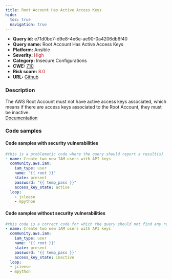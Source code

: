```yaml
---
title: Root Account Has Active Access Keys
hide:
  toc: true
  navigation: true
---
```


<style>
  .highlight .hll {
    background-color: #ff171742;
  }
  .md-content {
    max-width: 1100px;
    margin: 0 auto;
  }
</style>

-   **Query id:** e71d0bc7-d9e8-4e6e-ae90-0a4206db6f40
-   **Query name:** Root Account Has Active Access Keys
-   **Platform:** Ansible
-   **Severity:** <span style="color:#bb2124">High</span>
-   **Category:** Insecure Configurations
-   **CWE:** <a href="https://cwe.mitre.org/data/definitions/710.html" onclick="newWindowOpenerSafe(event, 'https://cwe.mitre.org/data/definitions/710.html')">710</a>
-   **Risk score:** <span style="color:#bb2124">8.0</span>
-   **URL:** [Github](https://github.com/Checkmarx/kics/tree/master/assets/queries/ansible/aws/root_account_has_active_access_keys)

### Description
The AWS Root Account must not have active access keys associated, which means if there are access keys associated to the Root Account, they must be inactive.<br>
[Documentation](https://docs.ansible.com/ansible/latest/collections/community/aws/iam_module.html)

### Code samples
#### Code samples with security vulnerabilities
```yaml title="Positive test num. 1 - yaml file" hl_lines="3"
#this is a problematic code where the query should report a result(s)
- name: Create two new IAM users with API keys
  community.aws.iam:
    iam_type: user
    name: "{{ root }}"
    state: present
    password: "{{ temp_pass }}"
    access_key_state: active
  loop:
    - jcleese
    - mpython

```


#### Code samples without security vulnerabilities
```yaml title="Negative test num. 1 - yaml file"
#this code is a correct code for which the query should not find any result
- name: Create two new IAM users with API keys
  community.aws.iam:
    iam_type: user
    name: '{{ root }}'
    state: present
    password: '{{ temp_pass }}'
    access_key_state: inactive
  loop:
  - jcleese
  - mpython

```

